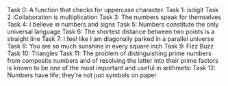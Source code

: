 Task 0: A function that checks for uppercase character.
Task 1: isdigit
Task 2 :Collaboration is multiplication
Task 3: The numbers speak for themselves
Task 4: I believe in numbers and signs
Task 5: Numbers constitute the only universal language
Task 6: The shortest distance between two points is a straight line
Task 7: I feel like I am diagonally parked in a parallel universe
Task 8: You are so much sunshine in every square inch
Task 9: Fizz Buzz
Task 10: Triangles
Task 11: The problem of distinguishing prime numbers from composite numbers and of resolving the latter into their prime factors is known to be one of the most important and useful in arithmetic
Task 12: Numbers have life; they're not just symbols on paper

